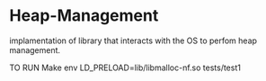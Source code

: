 # Heap-Management
implamentation of library that interacts with the OS to perfom heap management.

TO RUN
 Make
 env LD_PRELOAD=lib/libmalloc-nf.so tests/test1
